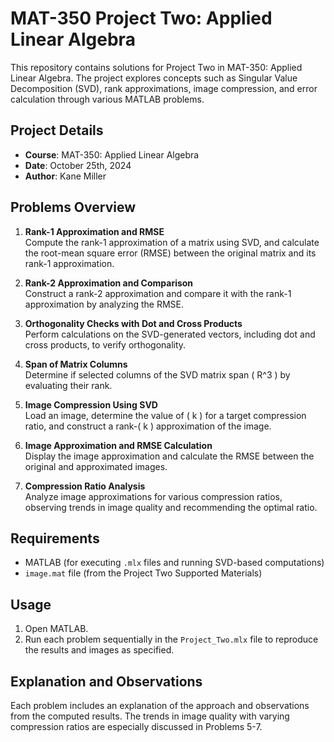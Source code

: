 # MAT-350 Project Two: Applied Linear Algebra

This repository contains solutions for Project Two in MAT-350: Applied Linear Algebra. The project explores concepts such as Singular Value Decomposition (SVD), rank approximations, image compression, and error calculation through various MATLAB problems.

## Project Details

- **Course**: MAT-350: Applied Linear Algebra
- **Date**: October 25th, 2024
- **Author**: Kane Miller

## Problems Overview

1. **Rank-1 Approximation and RMSE**  
   Compute the rank-1 approximation of a matrix using SVD, and calculate the root-mean square error (RMSE) between the original matrix and its rank-1 approximation.

2. **Rank-2 Approximation and Comparison**  
   Construct a rank-2 approximation and compare it with the rank-1 approximation by analyzing the RMSE.

3. **Orthogonality Checks with Dot and Cross Products**  
   Perform calculations on the SVD-generated vectors, including dot and cross products, to verify orthogonality.

4. **Span of Matrix Columns**  
   Determine if selected columns of the SVD matrix span \( R^3 \) by evaluating their rank.

5. **Image Compression Using SVD**  
   Load an image, determine the value of \( k \) for a target compression ratio, and construct a rank-\( k \) approximation of the image.

6. **Image Approximation and RMSE Calculation**  
   Display the image approximation and calculate the RMSE between the original and approximated images.

7. **Compression Ratio Analysis**  
   Analyze image approximations for various compression ratios, observing trends in image quality and recommending the optimal ratio.

## Requirements

- MATLAB (for executing `.mlx` files and running SVD-based computations)
- `image.mat` file (from the Project Two Supported Materials)

## Usage

1. Open MATLAB.
2. Run each problem sequentially in the `Project_Two.mlx` file to reproduce the results and images as specified.

## Explanation and Observations

Each problem includes an explanation of the approach and observations from the computed results. The trends in image quality with varying compression ratios are especially discussed in Problems 5-7.
